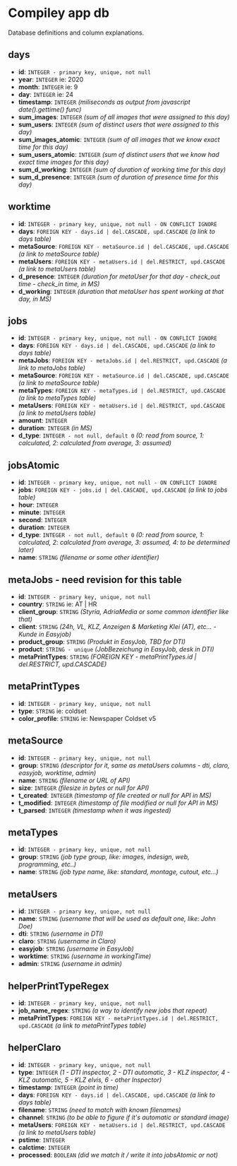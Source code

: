 # Compiley app db

Database definitions and column explanations.

## days
- **id**: `INTEGER - primary key, unique, not null`
- **year**: `INTEGER` ie: 2020
- **month**: `INTEGER` ie: 9
- **day**: `INTEGER` ie: 24
- **timestamp**: `INTEGER` *(miliseconds as output from javascript date().gettime() func)*
- **sum_images**: `INTEGER` *(sum of all images that were assigned to this day)*
- **sum_users**: `INTEGER` *(sum of distinct users that were assigned to this day)*
- **sum_images_atomic**: `INTEGER` *(sum of all images that we know exact time for this day)*
- **sum_users_atomic**: `INTEGER` *(sum of distinct users that we know had exact time images for this day)*
- **sum_d_working**: `INTEGER` *(sum of duration of working time for this day)*
- **sum_d_presence**: `INTEGER` *(sum of duration of presence time for this day)*

## worktime
- **id**: `INTEGER - primary key, unique, not null - ON CONFLICT IGNORE`
- **days**: `FOREIGN KEY - days.id | del.CASCADE, upd.CASCADE` *(a link to days table)*
- **metaSource**: `FOREIGN KEY - metaSource.id | del.CASCADE, upd.CASCADE` *(a link to metaSource table)*
- **metaUsers**: `FOREIGN KEY - metaUsers.id | del.RESTRICT, upd.CASCADE` *(a link to metaUsers table)*
- **d_presence**: `INTEGER` *(duration for metaUser for that day - check_out time - check_in time, in MS)*
- **d_working**: `INTEGER` *(duration that metaUser has spent working at that day, in MS)*

## jobs
- **id**: `INTEGER - primary key, unique, not null - ON CONFLICT IGNORE`
- **days**: `FOREIGN KEY - days.id | del.CASCADE, upd.CASCADE` *(a link to days table)*
- **metaJobs**: `FOREIGN KEY - metaJobs.id | del.RESTRICT, upd.CASCADE` *(a link to metaJobs table)*
- **metaSource**: `FOREIGN KEY - metaSource.id | del.CASCADE, upd.CASCADE` *(a link to metaSource table)*
- **metaTypes**: `FOREIGN KEY - metaTypes.id | del.RESTRICT, upd.CASCADE` *(a link to metaTypes table)*
- **metaUsers**: `FOREIGN KEY - metaUsers.id | del.RESTRICT, upd.CASCADE` *(a link to metaUsers table)*
- **amount**: `INTEGER`
- **duration**: `INTEGER` *(in MS)*
- **d_type**: `INTEGER - not null, default 0` *(0: read from source, 1: calculated, 2: calculated from average, 3: assumed)*

## jobsAtomic
- **id**: `INTEGER - primary key, unique, not null - ON CONFLICT IGNORE`
- **jobs**: `FOREIGN KEY - jobs.id | del.CASCADE, upd.CASCADE` *(a link to jobs table)*
- **hour**: `INTEGER`
- **minute**: `INTEGER`
- **second**: `INTEGER`
- **duration**: `INTEGER`
- **d_type**: `INTEGER - not null, default 0` *(0: read from source, 1: calculated, 2: calculated from average, 3: assumed, 4: to be determined later)*
- **name**: `STRING` *(filename or some other identifier)*

## metaJobs - need revision for this table
- **id**: `INTEGER - primary key, unique, not null`
- **country**: `STRING` ie: AT | HR
- **client_group**: `STRING` *(Styria, AdriaMedia or some common identifier like that)*
- **client**: `STRING` *(24h, VL, KLZ, Anzeigen & Marketing Klei (AT), etc... - Kunde in Easyjob)*
- **product_group**: `STRING` *(Produkt in EasyJob, TBD for DTI)*
- **product**: `STRING - unique` *(JobBezeichung in EasyJob, desk in DTI)*
- **metaPrintTypes**: `STRING` *(FOREIGN KEY - metaPrintTypes.id | del.RESTRICT, upd.CASCADE)*

## metaPrintTypes
- **id**: `INTEGER - primary key, unique, not null`
- **type**: `STRING` ie: coldset
- **color_profile**: `STRING` ie: Newspaper Coldset v5

## metaSource
- **id**: `INTEGER - primary key, unique, not null`
- **group**: `STRING` *(descriptor for it, same as metaUsers columns - dti, claro, easyjob, worktime, admin)*
- **name**: `STRING` *(filename or URL of API)*
- **size**: `INTEGER` *(filesize in bytes or null for API)*
- **t_created**: `INTEGER` *(timestamp of file created or null for API in MS)*
- **t_modified**: `INTEGER` *(timestamp of file modified or null for API in MS)*
- **t_parsed**: `INTEGER` *(timestamp when it was ingested)*

## metaTypes
- **id**: `INTEGER - primary key, unique, not null`
- **group**: `STRING` *(job type group, like: images, indesign, web, programming, etc..)*
- **name**: `STRING` *(job type name, like: standard, montage, cutout, etc...)*

## metaUsers
- **id**: `INTEGER - primary key, unique, not null`
- **name**: `STRING` *(username that will be used as default one, like: John Doe)*
- **dti**: `STRING` *(username in DTI)*
- **claro**: `STRING` *(username in Claro)*
- **easyjob**: `STRING` *(username in EasyJob)*
- **worktime**: `STRING` *(username in workingTime)*
- **admin**: `STRING` *(username in admin)*

## helperPrintTypeRegex
- **id**: `INTEGER - primary key, unique, not null`
- **job_name_regex**: `STRING` *(a way to identify new jobs that repeat)*
- **metaPrintTypes**: `FOREIGN KEY - metaPrintTypes.id | del.RESTRICT, upd.CASCADE` *(a link to metaPrintTypes table)*

## helperClaro
- **id**: `INTEGER - primary key, unique, not null`
- **type**: `INTEGER` *(1 - DTI inspector, 2 - DTI automatic, 3 - KLZ inspector, 4 - KLZ automatic, 5 - KLZ elvis, 6 - other Inspector)*
- **timestamp**: `INTEGER` *(point in time)*
- **days**: `FOREIGN KEY - days.id | del.CASCADE, upd.CASCADE` *(a link to days table)*
- **filename**: `STRING` *(need to match with known filenames)*
- **channel**: `STRING` *(to be able to figure if it's automatic or standard image)*
- **metaUsers**: `FOREIGN KEY - metaUsers.id | del.RESTRICT, upd.CASCADE` *(a link to metaUsers table)*
- **pstime**: `INTEGER`
- **calctime**: `INTEGER`
- **processed**: `BOOLEAN` *(did we match it / write it into jobsAtomic or not)*